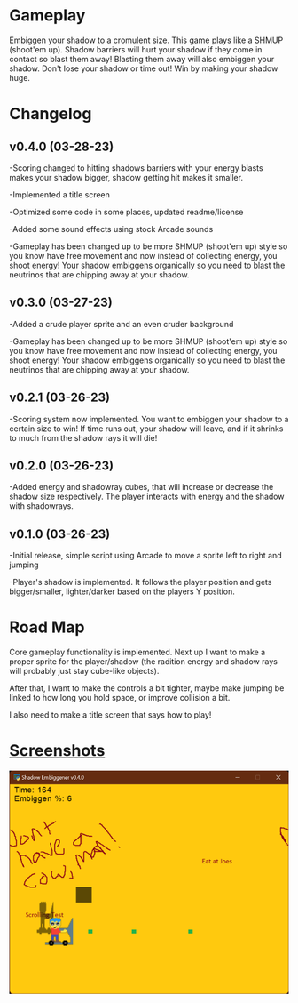 # Gameplay
Embiggen your shadow to a cromulent size. This game plays like a SHMUP (shoot'em up). Shadow barriers will hurt your shadow if they come in contact so blast them away! Blasting them away will also embiggen your shadow. Don't lose your shadow or time out! Win by making your shadow huge.

Changelog
=

v0.4.0 (03-28-23)
-
-Scoring changed to hitting shadows barriers with your energy blasts makes your shadow bigger, shadow getting hit makes it smaller.

-Implemented a title screen

-Optimized some code in some places, updated readme/license

-Added some sound effects using stock Arcade sounds

-Gameplay has been changed up to be more SHMUP (shoot'em up) style so you know have free movement and now instead of collecting energy, you shoot energy! Your shadow embiggens organically so you need to blast the neutrinos that are chipping away at your shadow.

v0.3.0 (03-27-23)
-
-Added a crude player sprite and an even cruder background

-Gameplay has been changed up to be more SHMUP (shoot'em up) style so you know have free movement and now instead of collecting energy, you shoot energy! Your shadow embiggens organically so you need to blast the neutrinos that are chipping away at your shadow.

v0.2.1 (03-26-23)
-
-Scoring system now implemented. You want to embiggen your shadow to a certain size to win! If time runs out, your shadow will leave, and if it shrinks to much from the shadow rays it will die!

v0.2.0 (03-26-23)
-
-Added energy and shadowray cubes, that will increase or decrease the shadow size respectively. The player interacts with energy and the shadow with shadowrays.


v0.1.0 (03-26-23)
-
-Initial release, simple script using Arcade to move a sprite left to right and jumping

-Player's shadow is implemented. It follows the player position and gets bigger/smaller, lighter/darker based on the players Y position.


Road Map
=
Core gameplay functionality is implemented. Next up I want to make a proper sprite for the player/shadow (the radition energy and shadow rays will probably just stay cube-like objects).

After that, I want to make the controls a bit tighter, maybe make jumping be linked to how long you hold space, or improve collision a bit.

I also need to make a title screen that says how to play!


[Screenshots](/screenshots)
=
![Alt text](/screenshots/v0-4-0_1.png?raw=true "Gameplay")
